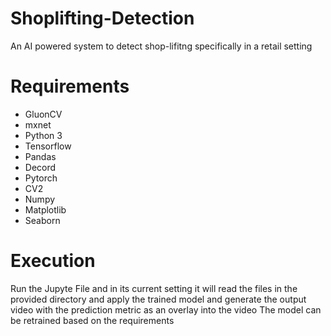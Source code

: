 # Shoplifting-Detection
An AI powered system to detect shop-lifitng specifically in a retail setting

# Requirements
- GluonCV
- mxnet
- Python 3
- Tensorflow
- Pandas
- Decord
- Pytorch
- CV2
- Numpy
- Matplotlib
- Seaborn

# Execution
Run the Jupyte File and in its current setting it will read the files in the provided directory and apply the trained model and generate the output video with the prediction metric as an overlay into the video
The model can be retrained based on the requirements
